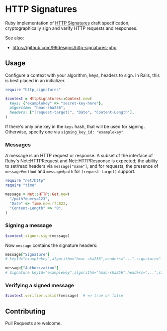# HTTP Signatures

Ruby implementation of [HTTP Signatures][draft03] draft specification;
cryptographically sign and verify HTTP requests and responses.

See also:

* https://github.com/99designs/http-signatures-php


## Usage

Configure a context with your algorithm, keys, headers to sign. In Rails,
this is best placed in an initializer.

```rb
require "http_signatures"

$context = HttpSignatures::Context.new(
  keys: {"examplekey" => "secret-key-here"},
  algorithm: "hmac-sha256",
  headers: ["(request-target)", "Date", "Content-Length"],
)
```

If there's only one key in the `keys` hash, that will be used for signing.
Otherwise, specify one via `signing_key_id: "examplekey"`.

### Messages

A message is an HTTP request or response. A subset of the interface of
Ruby's Net::HTTPRequest and Net::HTTPResponse is expected; the ability to
set/read headers via `message["name"]`, and for requests, the presence
of `message#method` and `message#path` for `(request-target)` support.

```rb
require "net/http"
require "time"

message = Net::HTTP::Get.new(
  "/path?query=123",
  "Date" => Time.now.rfc822,
  "Content-Length" => "0",
)
```

### Signing a message

```rb
$context.signer.sign(message)
```

Now `message` contains the signature headers:

```rb
message["Signature"]
# keyId="examplekey",algorithm="hmac-sha256",headers="...",signature="..."

message["Authorization"]
# Signature keyId="examplekey",algorithm="hmac-sha256",headers="...",signature="..."
```

### Verifying a signed message

```rb
$context.verifier.valid?(message)  # => true or false
```


## Contributing

Pull Requests are welcome.


[draft03]: http://tools.ietf.org/html/draft-cavage-http-signatures-03
